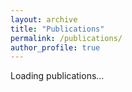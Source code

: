 ```yaml
---
layout: archive
title: "Publications"
permalink: /publications/
author_profile: true
---
```


<!---
{% if author.googlescholar %}
  You can also find my articles on <u><a href="{{author.googlescholar}}">my Google Scholar profile</a>.</u>
{% endif %}

{% include base_path %}

{% for post in site.publications reversed %}
  {% include archive-single.html %}
{% endfor %}

--->

<!-- This div is a placeholder which will contain the publications -->
<div id="pubszone">
  Loading publications...
</div>
<!-- Function which will handle the content received through JSONP -->
<script type='text/javascript'>
    function mycallback(ad_content) {
    	document.getElementById('pubszone').innerHTML = ad_content.html;
    }
</script>
<!-- Load of the remote JS which will call the callback function -->
<script src="https://www.csauthors.net/matthias-lindemann/embed/bib.js?callback=mycallback"></script>

